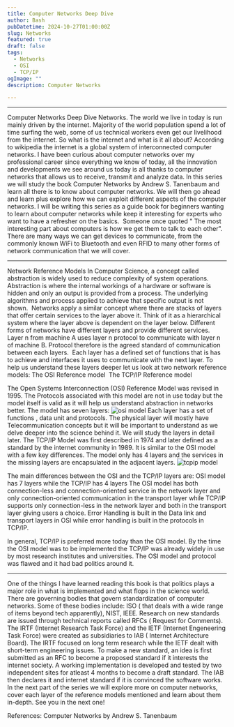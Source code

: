 ```yaml
---
title: Computer Networks Deep Dive
author: Bash
pubDatetime: 2024-10-27T01:00:00Z
slug: Networks
featured: true
draft: false
tags:
  - Networks
  - OSI 
  - TCP/IP
ogImage: ""
description: Computer Networks

---
```


---

Computer Networks Deep Dive
Networks. The world we live in today is run mainly driven by the internet. Majority of the world population spend a lot of time surfing the web, some of us technical workers even get our livelihood from the internet. So what is the internet and what is it all about?
According to wikipedia the internet is a global system of interconnected computer networks. I have been curious about computer networks over my professional career since everything we know of today, all the innovation and developments we see around us today is all thanks to computer networks that allows us to receive, transmit and analyze data.
In this series we will study the book Computer Networks by Andrew S. Tanenbaum and learn all there is to know about computer networks. We will then go ahead and learn plus explore how we can exploit different aspects of the computer networks. I will be writing this series as a guide book for beginners wanting to learn about computer networks while keep it interesting for experts who want to have a refresher on the basics. 
Someone once quoted " The most interesting part about computers is how we get them to talk to each other". There are many ways we can get devices to communicate, from the commonly known WiFi to Bluetooth and even RFID to many other forms of network communication that we will cover. 

---

Network Reference Models
In Computer Science, a concept called abstraction is widely used to reduce complexity of system operations. Abstraction is where the internal workings of a hardware or software is hidden and only an output is provided from a process. The underlying algorithms and process applied to achieve that specific output is not shown. 
Networks apply a similar concept where there are stacks of layers that offer certain services to the layer above it. Think of it as a hierarchical system where the layer above is dependent on the layer below. Different forms of networks have different layers and provide different services. Layer n from machine A uses layer n protocol to communicate with layer n of machine B. Protocol therefore is the agreed standard of communication between each layers. 
Each layer has a defined set of functions that is has to achieve and interfaces it uses to communicate with the next layer. To help us understand these layers deeper let us look at two network reference models:
The OSI Reference model 
The TCP/IP Reference model

The Open Systems Interconnection (OSI) Reference Model was revised in 1995. The Protocols associated with this model are not in use today but the model itself is valid as it will help us understand abstraction in networks better. The model has seven layers:
<img src="/assets/osi.png" class="sm:w-1/2 mx-auto" alt="osi model">
Each layer has a set of functions , data unit and protocols. The physical layer will mostly have Telecommunication concepts but it will be important to understand as we delve deeper into the science behind it. We will study the layers in detail later.
The TCP/IP Model was first described in 1974 and later defined as a standard by the internet community in 1989. It is similar to the OSI model with a few key differences. The model only has 4 layers and the services in the missing layers are encapsulated in the adjacent layers.
<img src="/assets/tcpip.png" class="sm:w-1/2 mx-auto" alt="tcpip model">

The main differences between the OSI and the TCP/IP layers are:
OSI model has 7 layers while the TCP/IP has 4 layers
The OSI model has both connection-less and connection-oriented service in the network layer and only connection-oriented communication in the transport layer while TCP/IP supports only connection-less in the network layer and both in the transport layer giving users a choice.
Error Handling is built in the Data link and transport layers in OSI while error handling is built in the protocols in TCP/IP.

In general, TCP/IP is preferred more today than the OSI model. By the time the OSI model was to be implemented the TCP/IP was already widely in use by most research institutes and universities. The OSI model and protocol was flawed and it had bad politics around it.

---

One of the things I have learned reading this book is that politics plays a major role in what is implemented and what flops in the science world. There are governing bodies that govern standardization of computer networks. Some of these bodies include: ISO ( that deals with a wide range of items beyond tech apparently), NIST, IEEE.
Research on new standards are issued through technical reports called RFCs ( Request for Comments). The IRTF (Internet Research Task Force) and the IETF (Internet Engeneering Task Force) were created as subsidiaries to IAB ( Internet Architecture Board). The IRTF focused on long term research while the IETF dealt with short-term engineering issues. To make a new standard, an idea is first submitted as an RFC to become a proposed standard if it interests the internet society. A working implementation is developed and tested by two independent sites for atleast 4 months to become a draft standard. The IAB then declares it and internet standard if it is convinced the software works.
In the next part of the series we will explore more on computer networks, cover each layer of the reference models mentioned and learn about them in-depth. See you in the next one!

References:
Computer Networks by Andrew S. Tanenbaum